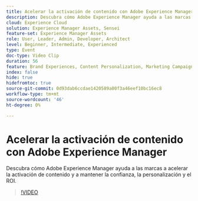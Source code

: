 ```yaml
---
title: Acelerar la activación de contenido con Adobe Experience Manager
description: Descubra cómo Adobe Experience Manager ayuda a las marcas a acelerar la activación de contenido y a mantener la confianza, la personalización y el ROI.
cloud: Experience Cloud
solution: Experience Manager Assets, Sensei
feature-set: Experience Manager Assets
role: User, Leader, Admin, Developer, Architect
level: Beginner, Intermediate, Experienced
type: Event
doc-type: Video Clip
duration: 56
feature: Brand Experiences, Content Personalization, Marketing Campaigns, Multichannel Delivery
index: false
hide: true
hidefromtoc: true
source-git-commit: 0d93dab6ccdae1420589a00f3a46eef10bc16ec8
workflow-type: tm+mt
source-wordcount: '46'
ht-degree: 0%

---
```



# Acelerar la activación de contenido con Adobe Experience Manager

Descubra cómo Adobe Experience Manager ayuda a las marcas a acelerar la activación de contenido y a mantener la confianza, la personalización y el ROI.

>[!VIDEO](https://video.tv.adobe.com/v/3459239/?learn=on&enablevpops)
